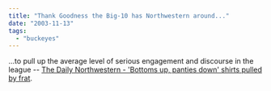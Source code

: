 ```yaml
---
title: "Thank Goodness the Big-10 has Northwestern around..."
date: "2003-11-13"
tags: 
  - "buckeyes"
---
```


...to pull up the average level of serious engagement and discourse in the league -- [The Daily Northwestern - 'Bottoms up, panties down' shirts pulled by frat](http://www.dailynorthwestern.com/vnews/display.v/ART/2003/11/13/3fb3224153242 "The Daily Northwestern - 'Bottoms up, panties down' shirts pulled by frat").
